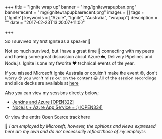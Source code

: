 +++
title = "Ignite wrap up"
banner = "img/ignitewrapupban.png"
bannerrecent = "img/ignitewrapupbanrecent.png"
images = []
tags = ["Ignite"]
keywords = ["Azure", "Ignite", "Australia", "wrapup"]
description = ""
date = "2017-02-23T13:20:07+11:00"

+++

So I survived my first Ignite as a speaker :microphone:

Not so much survived, but I have a great time :tada: connecting with my peers and having some great discussion about Azure :cloud:, Delivery Pipelines and Node.js. Ignite is one my favorite :heart: technical events of the year.

If you missed Microsoft Ignite Australia or couldn't make the event :cry:, don't worry :worried: you won't miss out on the content :smiley: All of the session recordings and slide decks are available at [here](https://channel9.msdn.com/Events/Ignite/Australia-2017)

Also you can view my sessions directly below;

- [Jenkins and Azure [OPEN322]](https://channel9.msdn.com/Events/Ignite/Australia-2017/OPEN322)
- [Node.js + Azure App Service = :) [OPEN334]](https://channel9.msdn.com/Events/Ignite/Australia-2017/OPEN334)

Or view the entire Open Source track [here](https://channel9.msdn.com/Events/Ignite/Australia-2017?sort=status&direction=desc&r%5B0%5D=Open%20Source)

:speech_balloon: *I am employed by Microsoft; however, the opinions and views expressed here are my own and do not necessarily reflect those of my employer.*